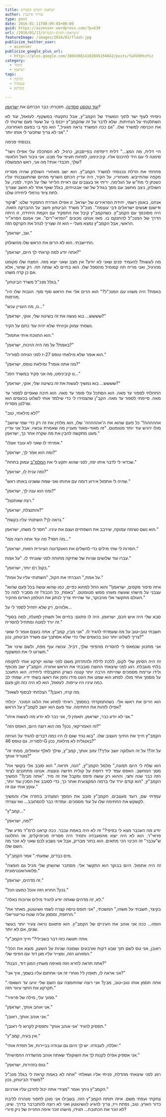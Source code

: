 ```yaml
---
title: ישראמן והמים הכבדים
author: נמרוד איזנברג
type: post
date: 2016-01-11T08:09:03+00:00
guid: https://aizenimr.wordpress.com/?p=639
url: /2016/01/11/ישראמן-והמים-הכבדים/
featureImage: /images/2016/01/flash.jpg
publicize_twitter_user:
  - aizenimr
publicize_google_plus_url:
  - https://plus.google.com/108430814102045194842/posts/YwXVXHtoYsz
category:
  - הומור
  - ישראמן
tags:
  - כתיבה
  - פנטסיה
  - קומיקס

---
```

<p align="justify">
  <em><a href="/2015/12/27/%d7%a9%d7%99%d7%98-%d7%a9%d7%9b%d7%95%d7%aa%d7%91%d7%99%d7%9d-%d7%91%d7%a1%d7%93%d7%a0%d7%aa-%d7%9b%d7%aa%d7%99%d7%91%d7%94/">עוד טקסט</a> <a href="/2015/12/29/%d7%94%d7%a7%d7%a1%d7%9d-%d7%94%d7%a8%d7%90%d7%a9%d7%95%d7%9f-%d7%a9%d7%9c%d7%99/">מסדנה</a>. תזכורת: כבר הכרתם את <a href="/2016/01/06/%d7%99%d7%a9%d7%a8%d7%90%d7%9e%d7%9f/" target="_blank" rel="noopener noreferrer">ישראמן</a>?</em>
</p>

<p align="justify">
  <span lang="he-IL">ניסיתי לעוף ישר לתוך המשרד של הקמב</span><span lang="en-US">"</span><span lang="he-IL">ץ</span><span lang="en-US">, </span><span lang="he-IL">אבל נתקעתי במשקוף</span><span lang="en-US">. </span><span lang="he-IL">לעזאזל</span><span lang="en-US">, </span><span lang="he-IL">עוד לא השתלטתי על הנחיתות</span><span lang="en-US">. </span><span lang="he-IL">שלא לדבר על זה שהקמב</span><span lang="en-US">"</span><span lang="he-IL">ץ ייכנס בי על שעוד פעם שרטתי לו את הכניסה למשרד שלו</span><span lang="en-US">. "</span><span lang="he-IL">גם ככה המשרד נראה מגעיל</span><span lang="en-US">," </span><span lang="he-IL">הוא נזף בי בפעם האחרונה</span><span lang="en-US">, "</span><span lang="he-IL">אני לא צריך שתכער לי אותו יותר</span><span lang="en-US">."</span>
</p>

<p align="justify">
  <span lang="he-IL">נכנסתי פנימה</span><span lang="en-US">.</span>
</p>

<p align="justify">
  <span lang="en-US">"</span><span lang="he-IL">היי דלית</span><span lang="en-US">, </span><span lang="he-IL">מה המצ</span><span lang="en-US">&#8230;" </span><span lang="he-IL">דלית דיפדפה בפייסבוק</span><span lang="en-US">, </span><span lang="he-IL">כרגיל</span><span lang="en-US">, </span><span lang="he-IL">לא הסתכלה עלי אפילו וישר סימנה לי עם היד להיכנס אליו</span><span lang="en-US">. </span><span lang="he-IL">קיבינימט</span><span lang="en-US">, </span><span lang="he-IL">לפחות תעיפי עלי מבט</span><span lang="en-US">. </span><span lang="he-IL">אני גיבור העל הלאומי שלך</span><span lang="en-US">, </span><span lang="he-IL">תכבדי אותי</span><span lang="en-US">! </span><span lang="he-IL">מה אני</span><span lang="en-US">, </span><span lang="he-IL">ראש הממשלה</span><span lang="en-US">?</span>
</p>

<p align="justify">
  <span lang="he-IL">פתחתי את הדלת ונכנסתי למשרד הקמב</span><span lang="en-US">"</span><span lang="he-IL">ץ</span><span lang="en-US">. </span><span lang="he-IL">הוא ישב מאחורי השולחן שהיה מסריח מקפה שהתייבש</span><span lang="en-US">. </span><span lang="he-IL">מאחוריו</span><span lang="en-US">, </span><span lang="he-IL">על הקיר</span><span lang="en-US">, </span><span lang="he-IL">היה עדיין הכתם השרוף מהיום שהתעצבנתי עליו כשנתן לי מת</span><span lang="en-US">"</span><span lang="he-IL">ש על הגלימה</span><span lang="en-US">. </span><span lang="he-IL">יריתי אז בעצבים עם ראיית הלייזר שלי על הקיר</span><span lang="en-US">. </span><span lang="he-IL">לפניו</span><span lang="en-US">, </span><span lang="he-IL">על השולחן</span><span lang="en-US">, </span><span lang="he-IL">ניצב מחשב עם מסך בגודל של שני אבטיחים</span><span lang="en-US">, </span><span lang="he-IL">בגלל שאף אחד לא חושב שצריך לתת ציוד נורמלי ליחידה שלנו</span><span lang="en-US">.</span>
</p>

<p align="justify">
  <span lang="he-IL">אנחנו, באופן רשמי, יחידת הפראירים של ישראל</span><span lang="en-US">. </span><span lang="he-IL">זו אפילו הגדרת התפקיד שלנו</span><span lang="en-US">: "</span><span lang="he-IL"><em><strong>פ</strong></em>יקוד ו<em><strong>ר</strong></em>ישום <em><strong>א</strong></em>נשים <em><strong>י</strong></em>שראלים <em><strong>ר</strong></em>בי עוצמה</span><span lang="en-US">". </span><span lang="he-IL">מנכ</span><span lang="en-US">"</span><span lang="he-IL">ל משרד הביטחון חשב על ההברקה הזאת</span><span lang="en-US">. </span><span lang="he-IL">היה מסוכסך עם הקמב</span><span lang="en-US">"</span><span lang="he-IL">ץ</span><span lang="en-US">. </span><span lang="he-IL">כשהקמב</span><span lang="en-US">"</span><span lang="he-IL">ץ קיבל את התפקיד עם הקמת היחידה</span><span lang="en-US">, </span><span lang="he-IL">זו היתה הדרך של המנכ</span><span lang="en-US">"</span><span lang="he-IL">ל להתנקם בו</span><span lang="en-US">. </span><span lang="he-IL">מאז אנחנו מכונים </span><span lang="en-US">"</span><span lang="he-IL">הפראי</span><span lang="en-US">"</span><span lang="he-IL">רים</span><span lang="en-US">". </span><span lang="he-IL">אני אמנם הפרא</span><span lang="en-US">"</span><span lang="he-IL">יר הראשי, אבל הקמב</span><span lang="en-US">"</span><span lang="he-IL">ץ נמצא מעלי &#8211; הוא זה שצריך לנהל את הקרקס הזה</span><span lang="en-US">.</span>
</p>

<p align="justify">
  <span lang="en-US">"</span><span lang="he-IL">שב</span><span lang="en-US">, </span><span lang="he-IL">ישראמן</span><span lang="en-US">."</span>
</p>

<p align="justify">
  <span lang="he-IL">התיישבתי</span><span lang="en-US">. </span><span lang="he-IL">הוא לא הרים את הראש שלו מהשולחן</span><span lang="en-US">.</span>
</p>

<p align="justify">
  <span lang="en-US">"</span><span lang="he-IL">אתה יודע למה קראתי לך היום</span><span lang="en-US">, </span><span lang="he-IL">ישראמן</span><span lang="en-US">?"</span>
</p>

<p align="justify">
  <span lang="he-IL">מה לעשות</span><span lang="en-US">? </span><span lang="he-IL">להעמיד פנים שאני לא יודע</span><span lang="en-US">? </span><span lang="he-IL">אין מצב שאני יוצא מזה</span><span lang="en-US">. </span><span lang="he-IL">המצח שלו מקומט מהרגיל</span><span lang="en-US">, </span><span lang="he-IL">ואני מריח תה קמומיל מהספל שלו</span><span lang="en-US">. </span><span lang="he-IL">הוא בחיים לא שותה תה</span><span lang="en-US">. </span><span lang="he-IL">רק שחור</span><span lang="en-US">, </span><span lang="he-IL">אלא אם כן קרה משהו</span><span lang="en-US">.</span>
</p>

<p align="justify">
  <span lang="en-US">"</span><span lang="he-IL">בגלל מנכ</span><span lang="en-US">"</span><span lang="he-IL">ל משרד הביטחון</span><span lang="en-US">."</span>
</p>

<p align="justify">
  <span lang="en-US">"</span><span lang="he-IL">באמת</span><span lang="en-US">? </span><span lang="he-IL">היה משהו עם המנכ</span><span lang="en-US">"</span><span lang="he-IL">ל</span><span lang="en-US">?" </span><span lang="he-IL">הוא הרים אלי את הראש סוף סוף</span><span lang="en-US">. </span><span lang="he-IL">הגבות שלו היו מורמות</span><span lang="en-US">.</span>
</p>

<p align="justify">
  <span lang="en-US">"</span><span lang="he-IL">נו</span><span lang="en-US">, </span><span lang="he-IL">מה העניין עכש…</span><span lang="en-US">"</span>
</p>

<p align="justify">
  <span lang="en-US">"</span><span lang="he-IL">שששש… בוא נעשה את זה בשיטה שלי</span><span lang="en-US">, </span><span lang="he-IL">אוקי</span><span lang="en-US">, </span><span lang="he-IL">ישראמן</span><span lang="en-US">?"</span>
</p>

<p align="justify">
  <span lang="he-IL">נשמתי עמוק וקיוויתי שלא יהיה עוד כתם על הקיר</span><span lang="en-US">.</span>
</p>

<p align="justify">
  <span lang="en-US">"</span><span lang="he-IL">הוא התווכח איתי אתמול</span><span lang="en-US">."</span>
</p>

<p align="justify">
  <span lang="en-US">"</span><span lang="he-IL">באמת</span><span lang="en-US">? </span><span lang="he-IL">על מה היה הויכוח</span><span lang="en-US">, </span><span lang="he-IL">ישראמן</span><span lang="en-US">?"</span>
</p>

<p align="justify">
  <span lang="en-US">"</span><span lang="he-IL">הוא אומר שלא מילאתי טופס </span><span lang="en-US">27-</span><span lang="he-IL">ז לפני הגיחה לסוריה</span><span lang="en-US">."</span>
</p>

<p align="justify">
  <span lang="en-US">"</span><span lang="he-IL">מה אתה אומר</span><span lang="en-US">? </span><span lang="he-IL">ומילאת טופס</span><span lang="en-US">, </span><span lang="he-IL">ישראמן</span><span lang="en-US">?"</span>
</p>

<p align="justify">
  <span lang="en-US">"</span><span lang="he-IL">נו קיבינימט</span><span lang="en-US">, </span><span lang="he-IL">מה אני פקיד במשרד הפנ…</span><span lang="en-US">"</span>
</p>

<p align="justify">
  <span lang="en-US">"</span><span lang="he-IL">שששש… בוא נמשיך לעשות את זה בשיטה שלי</span><span lang="en-US">, </span><span lang="he-IL">אוקי</span><span lang="en-US">, </span><span lang="he-IL">ישראמן</span><span lang="en-US">?"</span>
</p>

<p align="justify">
  <span lang="he-IL">התחלתי לספור עד מאה</span><span lang="en-US">. </span><span lang="he-IL">הוא הסתכל עלי סופר עד מאה</span><span lang="en-US">. </span><span lang="he-IL">הוא חיכה שאסיים לספור עד מאה</span><span lang="en-US">. </span><span lang="he-IL">סיימתי לספור עד מאה</span><span lang="en-US">. </span><span lang="he-IL">הקב</span><span lang="en-US">"</span><span lang="he-IL">ן שהצמידו לי כדי שילמד אותי לשלוט בכעסים הוא שרלטן מסריח</span><span lang="en-US">.</span>
</p>

<p align="justify">
  <span lang="en-US">"</span><span lang="he-IL">לא מילאתי</span><span lang="en-US">, </span><span lang="he-IL">טוב</span><span lang="en-US">?"</span>
</p>

<p align="justify">
  <span lang="en-US">"</span><span lang="he-IL">אההההה</span><span lang="en-US">!" </span><span lang="he-IL">כל פעם שהוא את ה</span><span lang="en-US">'</span><span lang="he-IL">אההההה</span><span lang="en-US">' </span><span lang="he-IL">שלו</span><span lang="en-US">, </span><span lang="he-IL">הוא מלחין את זה רק כדי שמי שיושב מולו ירגיש עוד יותר מטומטם</span><span lang="en-US">. "</span><span lang="he-IL">זה מאוד</span><span lang="en-US">&#8211;</span><span lang="he-IL">מאוד מעניין מה שאמרת עכשיו</span><span lang="en-US">. </span><span lang="he-IL">אבל אני עדיין מעט מתקשה להבין את מה שקרה אחר כך</span><span lang="en-US">, </span><span lang="he-IL">ישראמן</span><span lang="en-US">."</span>
</p>

<p align="justify">
  <span lang="en-US">"</span><span lang="he-IL">אמרתי לו שאני לא עובד אצלו</span><span lang="en-US">."</span>
</p>

<p align="justify">
  <span lang="en-US">"</span><span lang="he-IL">ומה הוא אמר לך</span><span lang="en-US">, </span><span lang="he-IL">ישראמן</span><span lang="en-US">?"</span>
</p>

<p align="justify">
  <span lang="en-US">"</span><span lang="he-IL">שכדאי לי לדבר איתו יפה</span><span lang="en-US">, </span><span lang="he-IL">לפני שהוא יתקע לי את <a href="https://he.wikipedia.org/wiki/%D7%94%D7%9E%D7%9E%D7%95%D7%A0%D7%94_%D7%A2%D7%9C_%D7%94%D7%91%D7%99%D7%98%D7%97%D7%95%D7%9F_%D7%91%D7%9E%D7%A2%D7%A8%D7%9B%D7%AA_%D7%94%D7%91%D7%99%D7%98%D7%97%D7%95%D7%9F">המלמ</a></span><a href="https://he.wikipedia.org/wiki/%D7%94%D7%9E%D7%9E%D7%95%D7%A0%D7%94_%D7%A2%D7%9C_%D7%94%D7%91%D7%99%D7%98%D7%97%D7%95%D7%9F_%D7%91%D7%9E%D7%A2%D7%A8%D7%9B%D7%AA_%D7%94%D7%91%D7%99%D7%98%D7%97%D7%95%D7%9F"><span lang="en-US">"</span></a><span lang="he-IL"><a href="https://he.wikipedia.org/wiki/%D7%94%D7%9E%D7%9E%D7%95%D7%A0%D7%94_%D7%A2%D7%9C_%D7%94%D7%91%D7%99%D7%98%D7%97%D7%95%D7%9F_%D7%91%D7%9E%D7%A2%D7%A8%D7%9B%D7%AA_%D7%94%D7%91%D7%99%D7%98%D7%97%D7%95%D7%9F">ב</a> עמוק בתחת</span><span lang="en-US">."</span>
</p>

<p align="justify">
  <span lang="en-US">"</span><span lang="he-IL">ומה ענית לו</span><span lang="en-US">, </span><span lang="he-IL">ישראמן</span><span lang="en-US">?"</span>
</p>

<p align="justify">
  <span lang="en-US">"</span><span lang="he-IL">שהיה לי אתמול אירוע דומה עם אחותו ואני שמח ששנינו באותו ראש</span><span lang="en-US">."</span>
</p>

<p align="justify">
  <span lang="en-US">"</span><span lang="he-IL">ומה הוא ענה לך</span><span lang="en-US">, </span><span lang="he-IL">ישראמן</span><span lang="en-US">?"</span>
</p>

<p align="justify">
  <span lang="en-US">"</span><span lang="he-IL">רצה שאתנצל</span><span lang="en-US">."</span>
</p>

<p align="justify">
  <span lang="en-US">"</span><span lang="he-IL">והתנצלת</span><span lang="en-US">, </span><span lang="he-IL">ישראמן</span><span lang="en-US">?"</span>
</p>

<p align="justify">
  <span lang="en-US">"</span><span lang="he-IL">נראה לך</span><span lang="en-US">? </span><span lang="he-IL">השתנתי עליו בקשת</span><span lang="en-US">."</span>
</p>

<p align="justify">
  <span lang="he-IL">הוא נשם נשימה עמוקה</span><span lang="en-US">, </span><span lang="he-IL">שירבב את השפתיים ועצם את עיניו</span><span lang="en-US">. "</span><span lang="he-IL">חסר לי משהו</span><span lang="en-US">, </span><span lang="he-IL">ישראמן</span><span lang="en-US">."</span>
</p>

<p align="justify">
  <span lang="en-US">"</span><span lang="he-IL">מה חסר</span><span lang="en-US">? </span><span lang="he-IL">מה עוד אתה רוצה ממ…</span><span lang="en-US">"</span>
</p>

<p align="justify">
  <span lang="en-US">"</span><span lang="he-IL">חסרות לי שתי מילים כדי להשלים את האנקדוטה הציורית הזאת</span><span lang="en-US">, </span><span lang="he-IL">ישראמן</span><span lang="en-US">."</span>
</p>

<p align="justify">
  <span lang="he-IL">עברו עוד שלושים שניות של שתיקה מתוחה לפני שעניתי לו</span><span lang="en-US">. "</span><span lang="he-IL">על אמת</span><span lang="en-US">."</span>
</p>

<p align="justify">
  <span lang="en-US">"</span><span lang="he-IL">בקול רם יותר</span><span lang="en-US">, </span><span lang="he-IL">ישראמן</span><span lang="en-US">."</span>
</p>

<p align="justify">
  <span lang="en-US">"</span><span lang="he-IL">על אמת</span><span lang="en-US">," </span><span lang="he-IL">הגברתי את הקול</span><span lang="en-US">, "</span><span lang="he-IL">השתנתי עליו על אמת</span><span lang="en-US">."</span>
</p>

<p align="justify">
  <span lang="en-US">"</span><span lang="he-IL">איזה סיפור מקסים</span><span lang="en-US">, </span><span lang="he-IL">ישראמן</span><span lang="en-US">!" </span><span lang="he-IL">והוא החל למחוא כפיים</span><span lang="en-US">, </span><span lang="he-IL">כמו שהוא עושה בכל פעם שהוא עצבני על מישהו שעשה משהו ממש מטומטם</span><span lang="en-US">. "</span><span lang="he-IL">באמת</span><span lang="en-US">, </span><span lang="he-IL">כל הכבוד</span><span lang="en-US">! </span><span lang="he-IL">זה מסביר למה כל העולם מתקשר אלי מהבוקר</span><span lang="en-US">, </span><span lang="he-IL">עד שהייתי צריך לנתק את הטלפון האדום מהקיר</span><span lang="en-US">."</span>
</p>

<p align="justify">
  <span lang="he-IL">אלוהים</span><span lang="en-US">, </span><span lang="he-IL">רק שלא יתחיל לספר לי על…</span>
</p>

<p align="justify">
  <span lang="en-US">"</span><span lang="he-IL">סבא שלי היה איש חכם</span><span lang="en-US">, </span><span lang="he-IL">ישראמן</span><span lang="en-US">. </span><span lang="he-IL">היה לו פתגם</span><span lang="en-US">: </span><span lang="he-IL">בחיים אל תשתין למעלה</span><span lang="en-US">, </span><span lang="he-IL">למה בסוף זה יורד למטה ומתחיל להסריח</span><span lang="en-US">."</span>
</p>

<p align="justify">
  <span lang="he-IL">חשבתי טוב</span><span lang="en-US">&#8211;</span><span lang="he-IL">טוב על מה שעמדתי להגיד לו</span><span lang="en-US">. "</span><span lang="he-IL">אני מבין</span><span lang="en-US">, </span><span lang="he-IL">קמב</span><span lang="en-US">"</span><span lang="he-IL">ץ</span><span lang="en-US">. </span><span lang="he-IL">אתה בעצם אומר לי שאני צריך לשלוט יותר טוב בכעסים שלי כדי שלא אסתבך עם משרד הביטחון</span><span lang="en-US">, </span><span lang="he-IL">נכון</span><span lang="en-US">?"</span>
</p>

<p align="justify">
  <span lang="en-US">"</span><span lang="he-IL">אני מתכוון שנמאס לי להסריח מהפיפי שלך</span><span lang="en-US">, </span><span lang="he-IL">דביל</span><span lang="en-US">. </span><span lang="he-IL">עכשיו עוף מפה</span><span lang="en-US">, </span><span lang="he-IL">ולשם שינוי אל תשרוט לי את המשקוף</span><span lang="en-US">."</span>
</p>

<p align="justify">
  <span lang="he-IL">זה היה הסימן שלי לקום</span><span lang="en-US">, </span><span lang="he-IL">ללכת לדלת ולהתרחק משם לפני שהוא יקרקע אותי לתקופה בלתי מוגבלת</span><span lang="en-US">. </span><span lang="he-IL">רגע לפני שיצאתי החוצה סובבתי את הראש אחורה</span><span lang="en-US">. </span><span lang="he-IL">הקמב</span><span lang="en-US">"</span><span lang="he-IL">ץ ישב מכופף ולידו ערימת מסמכים שהייתה הרבה יותר קטנה כשרק התקבלתי ליחידה</span><span lang="en-US">. </span><span lang="he-IL">הוא התעכב על מסמך אחד מולו</span><span lang="en-US">. </span><span lang="he-IL">לפתע הוא שמט את העט מידו וחפן את ראשו בשתי ידיו</span><span lang="en-US">. </span><span lang="he-IL">שמתי לב כמה עיניו היו עייפות</span><span lang="en-US">. </span><span lang="he-IL">לעזאזל</span><span lang="en-US">, </span><span lang="he-IL">הוא לא היה כזה זקן פעם</span><span lang="en-US">.</span>
</p>

<p align="justify">
  <span lang="en-US">"</span><span lang="he-IL">מה קרה</span><span lang="en-US">, </span><span lang="he-IL">ראובן</span><span lang="en-US">?" </span><span lang="he-IL">הצלחתי לבסוף לשאול</span><span lang="en-US">.</span>
</p>

<p align="justify">
  <span lang="he-IL">הוא הרים את ראשו אלי</span><span lang="en-US">. </span><span lang="he-IL">כשהתמקדתי במסמך</span><span lang="en-US">, </span><span lang="he-IL">ראיתי לפתע את הלוגו המוכר</span><span lang="en-US">. </span><span lang="he-IL">יכולתי אפילו לזהות את החתימה</span><span lang="en-US">. </span><span lang="he-IL">עוד פעם הוא יושב לקמב</span><span lang="en-US">"</span><span lang="he-IL">ץ על הראש</span><span lang="en-US">?</span>
</p>

<p align="justify">
  <span lang="en-US">"</span><span lang="he-IL">אני לא יודע כבר</span><span lang="en-US">, </span><span lang="he-IL">ישראמן</span><span lang="en-US">. </span><span lang="he-IL">תאמין לי</span><span lang="en-US">, </span><span lang="he-IL">אני כבר לא יודע מה לעשות איתו</span><span lang="en-US">."</span>
</p>

<p align="justify">
  <span lang="en-US">"</span><span lang="he-IL">זה האמריקאי</span><span lang="en-US">, </span><span lang="he-IL">נכון</span><span lang="en-US">? </span><span lang="he-IL">מה הוא רוצה היום</span><span lang="en-US">, </span><span lang="he-IL">האפס הזה</span><span lang="en-US">?"</span>
</p>

<p align="justify">
  <span lang="he-IL">הקמב<span lang="en-US">"</span><span lang="he-IL">ץ </span>חייך את החיוך העצוב שלו</span><span lang="en-US">. "</span><span lang="he-IL">בוא נגיד שגם לו היו כמה דברים להגיד על הגיחה לסוריה</span><span lang="en-US">. </span><span lang="he-IL">גם טופס </span><span lang="en-US">46-G </span><span lang="he-IL">באנגלית לא מילאת</span><span lang="en-US">, </span><span lang="he-IL">נכון</span><span lang="en-US">?"</span>
</p>

<p align="justify">
  <span lang="en-US">"</span><span lang="he-IL">על זה</span><span lang="en-US">?! </span><span lang="he-IL">על זה העלוקה יושב עליך</span><span lang="en-US">?! </span><span lang="he-IL">עזוב אותך</span><span lang="en-US">, </span><span lang="he-IL">קמב</span><span lang="en-US">"</span><span lang="he-IL">ץ</span><span lang="en-US">, </span><span lang="he-IL">שילך לאלף עזאזלים</span><span lang="en-US">, </span><span lang="he-IL">ממתי זה מטריד אותך</span><span lang="en-US">?"</span>
</p>

<p align="justify">
  <span lang="en-US">"</span><span lang="he-IL">הוא שלח לי היום תמונה</span><span lang="en-US">," </span><span lang="he-IL">מלמל הקמב</span><span lang="en-US">"</span><span lang="he-IL">ץ</span><span lang="en-US">, "</span><span lang="he-IL">הנה</span><span lang="en-US">, </span><span lang="he-IL">תראה</span><span lang="en-US">." </span><span lang="he-IL">הוא סובב אלי בקושי את מסך המחשב</span><span lang="en-US">. </span><span lang="he-IL">האפס עמד ליד רחפת על קולית חדשה ונוצצת</span><span lang="en-US">. </span><span lang="he-IL">אנחנו מתחננים לציוד הזה כבר שנה וחצי</span><span lang="en-US">, </span><span lang="he-IL">וההוא רק עושה פיפס ומקבל את זה מיד</span><span lang="en-US">. "</span><span lang="he-IL">אתה מבין</span><span lang="en-US">?" </span><span lang="he-IL">המשיך הקמב</span><span lang="en-US">"</span><span lang="he-IL">ץ</span><span lang="en-US">, "</span><span lang="he-IL">הוא קודם יורד עלי ברמה המקצועית ואחר כך</span><span lang="en-US">, </span><span lang="he-IL">כדי לסובב את הסכין עוד יותר</span><span lang="en-US">, </span><span lang="he-IL">עוקץ אותי עם זה</span><span lang="en-US">."</span>
</p>

<p align="justify">
  <span lang="he-IL">עמדתי שם</span><span lang="en-US">, </span><span lang="he-IL">רועד מעצבים</span><span lang="en-US">. </span><span lang="he-IL">הקמב</span><span lang="en-US">"</span><span lang="he-IL">ץ סובב את המסך המצהיב בחזרה אליו והמשיך לקשקש את החתימה שלו על עוד מסמכים</span><span lang="en-US">. </span><span lang="he-IL">עמדתי כבר להסתובב… ואז עצרתי</span><span lang="en-US">.</span>
</p>

<p align="justify">
  <span lang="en-US">"</span><span lang="he-IL">קמב</span><span lang="en-US">"</span><span lang="he-IL">ץ…</span><span lang="en-US">"</span>
</p>

<p align="justify">
  <span lang="en-US">"</span><span lang="he-IL">מה</span><span lang="en-US">, </span><span lang="he-IL">ישראמן</span><span lang="en-US">?"</span>
</p>

<p align="justify">
  <span lang="en-US">"</span><span lang="he-IL">יודע מה העכבר מצא לי בפיפי</span><span lang="en-US">?" </span><span lang="he-IL">זה לא היה באמת עכבר</span><span lang="en-US">. </span><span lang="he-IL">ככה קראנו לרמ</span><span lang="en-US">"</span><span lang="he-IL">ד מדע של פראי</span><span lang="en-US">"</span><span lang="he-IL">ר</span><span lang="en-US">. </span><span lang="he-IL">הוא לא היה יוצא מהמעבדה ותמיד היה מסריח מכימיקלים</span><span lang="en-US">, </span><span lang="he-IL">אז החלטנו ש</span><span lang="en-US">"</span><span lang="he-IL">עכבר</span><span lang="en-US">" </span><span lang="he-IL">זה הכינוי הכי מתאים</span><span lang="en-US">. </span><span lang="he-IL">הוא בחור מבריק</span><span lang="en-US">, </span><span lang="he-IL">אבל אני נשבע לכם שאני לא זוכר מה השם שלו</span><span lang="en-US">.</span>
</p>

<p align="justify">
  <span lang="en-US">"</span><span lang="he-IL">מים כבדים</span><span lang="en-US">, </span><span lang="he-IL">שמעתי</span><span lang="en-US">." </span><span lang="he-IL">אמר הקמב</span><span lang="en-US">"</span><span lang="he-IL">ץ</span><span lang="en-US">.</span>
</p>

<p align="justify">
  <span lang="en-US">"</span><span lang="he-IL">זה היה אתמול</span><span lang="en-US">. </span><span lang="he-IL">היום בבוקר הוא התקשר אלי</span><span lang="en-US">. </span><span lang="he-IL">מסתבר שהשתן שלי מכיל גם <span lang="he-IL">חומצה פלואורואנטימונית</span></span><span lang="en-US">."</span>
</p>

<p align="justify">
  <span lang="en-US">"</span><span lang="he-IL">זה מדהים</span><span lang="en-US">, </span><span lang="he-IL">ישראמן</span><span lang="en-US">."</span>
</p>

<p align="justify">
  <span lang="en-US">"</span><span lang="he-IL">נכון</span><span lang="en-US">? </span><span lang="he-IL">החרא הזה אוכל כמעט הכל</span><span lang="en-US">."</span>
</p>

<p align="justify">
  <span lang="en-US">"</span><span lang="he-IL">לא</span><span lang="en-US">, </span><span lang="he-IL">זה מדהים שאתה יודע להגיד מילים ארוכות כאלה</span><span lang="en-US">."</span>
</p>

<p align="justify">
  <span lang="en-US">"</span><span lang="he-IL">בקיצר</span><span lang="en-US">, </span><span lang="he-IL">חשבתי על משהו</span><span lang="en-US">," </span><span lang="he-IL">המשכתי</span><span lang="en-US">, "</span><span lang="he-IL">אני תופס טיסה קצרה לשמי וושינגטון</span><span lang="en-US">, </span><span lang="he-IL">מאתר את הרחפת</span><span lang="en-US">, </span><span lang="he-IL">ומסמן עליה שטח טריטוריאלי</span><span lang="en-US">."</span>
</p>

<p align="justify">
  <span lang="he-IL"><span lang="he-IL">הופה… ככה אני אוהב את העיניים של הקמב</span></span><span lang="en-US">"</span><span lang="he-IL"><span lang="he-IL">ץ</span></span><span lang="en-US">. </span><span lang="he-IL"><span lang="he-IL">הוא </span><span lang="he-IL">פתאום </span><span lang="he-IL">נראה צעיר יותר בעשר שנים</span></span><span lang="en-US">, </span><span lang="he-IL"><span lang="he-IL">אם לא יותר</span></span><span lang="en-US">.</span>
</p>

<p align="justify">
  <span lang="en-US">"</span><span lang="he-IL"><span lang="he-IL">אתה תעשה </span><span lang="he-IL">כזה </span><span lang="he-IL">דבר בשבילי</span></span><span lang="en-US">?" </span><span lang="he-IL"><span lang="he-IL">חייך הקמב</span></span><span lang="en-US">"</span><span lang="he-IL"><span lang="he-IL">ץ</span></span><span lang="en-US">.</span>
</p>

<p align="justify">
  <span lang="en-US">"</span><span lang="he-IL">ראובן</span><span lang="en-US">, </span><span lang="he-IL">אני טס לשם תוך שבע דקות וארבעים ושמונה שניות על השעון</span><span lang="en-US">, </span><span lang="he-IL">מוצא את הכלי המזורגג הזה</span><span lang="en-US">, </span><span lang="he-IL">ומצייר עליו מגן דוד עם הפיפי שלי</span><span lang="en-US">."</span>
</p>

<p align="justify">
  <span lang="en-US">"</span><span lang="he-IL">אתה תראה לחרא הזה מאיפה משתין המגן דוד</span><span lang="en-US">, </span><span lang="he-IL">הבנת</span><span lang="en-US">?"</span>
</p>

<p align="justify">
  <span lang="en-US">"</span><span lang="he-IL">אני אראה לו</span><span lang="en-US">, </span><span lang="he-IL">תאמין לי</span><span lang="en-US">! </span><span lang="he-IL">ואחרי זה אני אחתום עליו בשמך</span><span lang="en-US">, </span><span lang="he-IL">איך אני</span><span lang="en-US">?"</span>
</p>

<p align="justify">
  <span lang="en-US">"</span><span lang="he-IL"><span lang="he-IL">אתה תסמן אותו טוב</span></span><span lang="en-US">&#8211;</span><span lang="he-IL"><span lang="he-IL">טוב</span></span><span lang="en-US">, </span><span lang="he-IL"><span lang="he-IL">מבין</span></span><span lang="en-US">? </span><span lang="he-IL"><span lang="he-IL">א</span><span lang="he-IL">נ</span><span lang="he-IL">י רוצה שהחומצה עם השם שלי יגיעו עד השאסי</span></span><span lang="en-US">. </span><span lang="he-IL"><span lang="he-IL">תקרקע את </span><span lang="he-IL">החצי עיוור</span><span lang="he-IL"> הזה</span></span><span lang="en-US">."</span>
</p>

<p align="justify">
  <span lang="en-US">"</span><span lang="he-IL">סמוך עלי</span><span lang="en-US">, </span><span lang="he-IL">מילה של פראיר</span><span lang="en-US">."</span>
</p>

<p align="justify">
  <span lang="en-US">"</span><span lang="he-IL">אני אוהב אותך</span><span lang="en-US">, </span><span lang="he-IL">ישראמן</span><span lang="en-US">."</span>
</p>

<p align="justify">
  <span lang="en-US">"</span><span lang="he-IL">אני אוהב אותך</span><span lang="en-US">, </span><span lang="he-IL">ראובן</span><span lang="en-US">."</span>
</p>

<p align="justify">
  <span lang="en-US">"</span><span lang="he-IL">תפסיק להגיד </span><span lang="en-US">'</span><span lang="he-IL">אני אוהב אותך</span><span lang="en-US">' </span><span lang="he-IL">ותפסיק לקרוא לי ראובן</span><span lang="en-US">."</span>
</p>

<p align="justify">
  <span lang="en-US">"</span><span lang="he-IL">אין בעיה</span><span lang="en-US">, </span><span lang="he-IL">קמב</span><span lang="en-US">"</span><span lang="he-IL">ץ</span><span lang="en-US">."</span>
</p>

<p align="justify">
  <span lang="en-US">"</span><span lang="he-IL">יאללה</span><span lang="en-US">, </span><span lang="he-IL">לעבודה</span><span lang="en-US">. </span><span lang="he-IL">יש לך היום גם עבודה בביירות</span><span lang="en-US">, </span><span lang="he-IL">אל תפדח אותי</span><span lang="en-US">."</span>
</p>

<p align="justify">
  <span lang="en-US">"</span><span lang="he-IL">אני אספיק אפילו לקנות לך את השוקולד שאתה אוהב מהשדרה החמישית</span><span lang="en-US">."</span>
</p>

<p align="justify">
  <span lang="en-US">"</span><span lang="he-IL">טוס בזהירות</span><span lang="en-US">, </span><span lang="he-IL">ישראמן</span><span lang="en-US">."</span>
</p>

<p align="justify">
  <span lang="he-IL">רגע לפני שיצאתי מהדלת</span><span lang="en-US">, </span><span lang="he-IL">פניתי אליו ושאלתי </span><span lang="en-US">"</span><span lang="he-IL">אתה לא באמת קראת לי בגלל מנכ</span><span lang="en-US">"</span><span lang="he-IL">ל משרד הביטחון</span><span lang="en-US">, </span><span lang="he-IL">נכון</span><span lang="en-US">?"</span>
</p>

<p align="justify">
  <span lang="he-IL">הקמב</span><span lang="en-US">"</span><span lang="he-IL">ץ גיחך ואמר </span><span lang="en-US">"</span><span lang="he-IL">מצידי אתה יכול לחרבן עליו אורניום</span><span lang="en-US">."</span>
</p>

<p align="justify">
  <span lang="he-IL">צחקתי ועפתי משם</span><span lang="en-US">. </span><span lang="he-IL">איזה תותח הקמב</span><span lang="en-US">"</span><span lang="he-IL">ץ הזה</span><span lang="en-US">. </span><span lang="he-IL">בשבילו אני מוכן לחפור מנהרה לליבת כדור הארץ</span><span lang="en-US">. </span><span lang="he-IL">טוב</span><span lang="en-US">, </span><span lang="he-IL">נפתח וייז</span><span lang="en-US">, </span><span lang="he-IL">צריך להגיע לוושינגטון ואני לא רוצה להתברבר בדרך</span><span lang="en-US">. </span><span lang="he-IL">שיט</span><span lang="en-US">, </span><span lang="he-IL">לא זוכר את הכתובת… תגידו</span><span lang="en-US">, </span><span lang="he-IL">מישהו זוכר איפה החנייה של ניק פיורי</span><span lang="en-US">?</span>
</p>